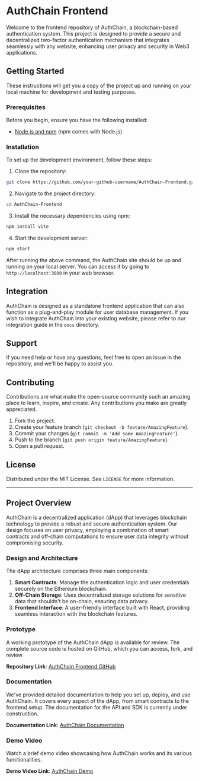 # AuthChain Frontend

Welcome to the frontend repository of AuthChain, a blockchain-based authentication system. This project is designed to provide a secure and decentralized two-factor authentication mechanism that integrates seamlessly with any website, enhancing user privacy and security in Web3 applications.

## Getting Started

These instructions will get you a copy of the project up and running on your local machine for development and testing purposes.

### Prerequisites

Before you begin, ensure you have the following installed:
- [Node.js and npm](https://nodejs.org/en/download/) (npm comes with Node.js)

### Installation

To set up the development environment, follow these steps:

1. Clone the repository:
```sh
git clone https://github.com/your-github-username/AuthChain-Frontend.git
```

2. Navigate to the project directory:
```sh
cd AuthChain-Frontend
```

3. Install the necessary dependencies using npm:
```sh
npm install vite
```

4. Start the development server:
```sh
npm start
```

After running the above command, the AuthChain site should be up and running on your local server. You can access it by going to `http://localhost:3000` in your web browser.

## Integration

AuthChain is designed as a standalone frontend application that can also function as a plug-and-play module for user database management. If you wish to integrate AuthChain into your existing website, please refer to our integration guide in the `docs` directory.

## Support

If you need help or have any questions, feel free to open an issue in the repository, and we'll be happy to assist you.

## Contributing

Contributions are what make the open-source community such an amazing place to learn, inspire, and create. Any contributions you make are greatly appreciated.

1. Fork the project.
2. Create your feature branch (`git checkout -b feature/AmazingFeature`).
3. Commit your changes (`git commit -m 'Add some AmazingFeature'`).
4. Push to the branch (`git push origin feature/AmazingFeature`).
5. Open a pull request.

## License

Distributed under the MIT License. See `LICENSE` for more information.

---

## Project Overview

AuthChain is a decentralized application (dApp) that leverages blockchain technology to provide a robust and secure authentication system. Our design focuses on user privacy, employing a combination of smart contracts and off-chain computations to ensure user data integrity without compromising security.

### Design and Architecture

The dApp architecture comprises three main components:
1. **Smart Contracts**: Manage the authentication logic and user credentials securely on the Ethereum blockchain.
2. **Off-Chain Storage**: Uses decentralized storage solutions for sensitive data that shouldn't be on-chain, ensuring data privacy.
3. **Frontend Interface**: A user-friendly interface built with React, providing seamless interaction with the blockchain features.

### Prototype

A working prototype of the AuthChain dApp is available for review. The complete source code is hosted on GitHub, which you can access, fork, and review.

**Repository Link**: [AuthChain Frontend GitHub](https://github.com/Damso74/AuthChain-frontend-v1)

### Documentation

We've provided detailed documentation to help you set up, deploy, and use AuthChain. It covers every aspect of the dApp, from smart contracts to the frontend setup. The documentation for the API and SDK is currently under construction.

**Documentation Link**: [AuthChain Documentation](/docs)

### Demo Video

Watch a brief demo video showcasing how AuthChain works and its various functionalities.

**Demo Video Link**: [AuthChain Demo](/demo)

